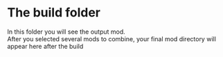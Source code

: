 # The build folder
In this folder you will see the output mod.  
After you selected several mods to combine, your final mod directory will appear here after the build  